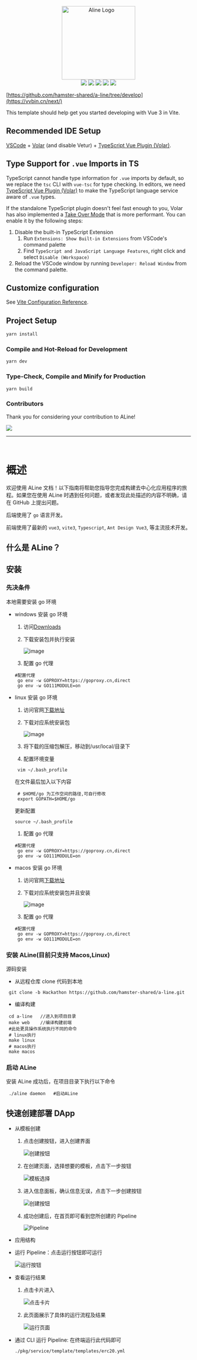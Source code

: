 <div align="center">
<img alt="Aline Logo" width="200" height="200" src="./frontend/src/assets/readmeImages/logo.png">
</div>

<div align="center">
<img src="https://img.shields.io/badge/Aline-1.0.0-brightgreen"/>
<img src="https://img.shields.io/badge/go-1.19-blue"/>
<img src="https://img.shields.io/badge/vue-3.2.41-brightgreen"/>
<img src="https://img.shields.io/badge/ant design vue-3.2.15-brightgreen"/>
<img src="https://img.shields.io/badge/vite-3.1.8-brightgreen"/>
</div>

[https://github.com/hamster-shared/a-line/tree/develop](https://vvbin.cn/next/)

This template should help get you started developing with Vue 3 in Vite.

## Recommended IDE Setup

[VSCode](https://code.visualstudio.com/) + [Volar](https://marketplace.visualstudio.com/items?itemName=Vue.volar) (and disable Vetur) + [TypeScript Vue Plugin (Volar)](https://marketplace.visualstudio.com/items?itemName=Vue.vscode-typescript-vue-plugin).

## Type Support for `.vue` Imports in TS

TypeScript cannot handle type information for `.vue` imports by default, so we replace the `tsc` CLI with `vue-tsc` for type checking. In editors, we need [TypeScript Vue Plugin (Volar)](https://marketplace.visualstudio.com/items?itemName=Vue.vscode-typescript-vue-plugin) to make the TypeScript language service aware of `.vue` types.

If the standalone TypeScript plugin doesn't feel fast enough to you, Volar has also implemented a [Take Over Mode](https://github.com/johnsoncodehk/volar/discussions/471#discussioncomment-1361669) that is more performant. You can enable it by the following steps:

1. Disable the built-in TypeScript Extension
   1. Run `Extensions: Show Built-in Extensions` from VSCode's command palette
   2. Find `TypeScript and JavaScript Language Features`, right click and select `Disable (Workspace)`
2. Reload the VSCode window by running `Developer: Reload Window` from the command palette.

## Customize configuration

See [Vite Configuration Reference](https://vitejs.dev/config/).

## Project Setup

```sh
yarn install
```

### Compile and Hot-Reload for Development

```sh
yarn dev
```

### Type-Check, Compile and Minify for Production

```sh
yarn build
```

### Contributors

Thank you for considering your contribution to ALine!

<a href="https://github.com/hamster-shared/a-line/graphs/contributors">
  <img src="https://contrib.rocks/image?repo=hamster-shared/a-line" />
</a>

---

<br>

# 概述

欢迎使用 ALine 文档！以下指南将帮助您指导您完成构建去中心化应用程序的旅程。如果您在使用 ALine 时遇到任何问题，或者发现此处描述的内容不明确，请在 GitHub 上提出问题。

后端使用了 `go` 语言开发。

前端使用了最新的 `vue3`, `vite3`, `Typescript`, `Ant Design Vue3`, 等主流技术开发。

## 什么是 ALine？

## 安装

### 先决条件

本地需要安装 go 环境

- windows 安装 go 环境

  1. 访问[Downloads](https://golang.google.cn/dl/)
  2. 下载安装包并执行安装

     ![image](./frontend/src/assets/readmeImages/windows.png)

  3. 配置 go 代理

  ```shell
  #配置代理
   go env -w GOPROXY=https://goproxy.cn,direct
   go env -w GO111MODULE=on
  ```

- linux 安装 go 环境

  1. 访问官网[下载地址](https://golang.org/dl/)

  2. 下载对应系统安装包

     ![image](./frontend/src/assets/readmeImages/linux.png)

  3. 将下载的压缩包解压，移动到/usr/local/目录下
  4. 配置环境变量

  ```shell
   vim ~/.bash_profile
  ```

  在文件最后加入以下内容

  ```shell
   # $HOME/go 为工作空间的路径,可自行修改
   export GOPATH=$HOME/go
  ```

  更新配置

  ```shell
  source ~/.bash_profile
  ```

  1. 配置 go 代理

  ```shell
  #配置代理
   go env -w GOPROXY=https://goproxy.cn,direct
   go env -w GO111MODULE=on
  ```

- macos 安装 go 环境

  1. 访问官网[下载地址](https://golang.org/dl/)

  2. 下载对应系统安装包并且安装

     ![image](./frontend/src/assets/readmeImages/macos.png)

  3. 配置 go 代理

  ```shell
  #配置代理
   go env -w GOPROXY=https://goproxy.cn,direct
   go env -w GO111MODULE=on
  ```

### 安装 ALine(目前只支持 Macos,Linux)

源码安装

- 从远程仓库 clone 代码到本地

```shell
 git clone -b Hackathon https://github.com/hamster-shared/a-line.git
```

- 编译构建

```shell
 cd a-line   //进入到项目目录
 make web    //编译构建前端
 #此处更具操作系统执行不同的命令
 # linux执行
 make linux
 # macos执行
 make macos
```

### 启动 ALine

安装 ALine 成功后，在项目目录下执行以下命令

```shell
 ./aline daemon   #启动ALine
```

## 快速创建部署 DApp

- 从模板创建

  1.  点击创建按钮，进入创建界面

      ![创建按钮](./frontend/src/assets/readmeImages/create-one.jpg)

  2.  在创建页面，选择想要的模板，点击下一步按钮

      ![模板选择](frontend/src/assets/readmeImages/create-two.png)

  3.  进入信息面板，确认信息无误，点击下一步创建按钮

      ![创建按钮](frontend/src/assets/readmeImages/create-three.jpg)

  4.  成功创建后，在首页即可看到您所创建的 Pipeline

      ![Pipeline](frontend/src/assets/readmeImages/create-four.jpg)

- 应用结构
- 运行 Pipeline：点击运行按钮即可运行

  ![运行按钮](frontend/src/assets/readmeImages/exec.jpg)

- 查看运行结果

  1.  点击卡片进入

      ![点击卡片](frontend/src/assets/readmeImages/exec-result-one.jpg)

  2.  此页面展示了具体的运行流程及结果

      ![运行页面](frontend/src/assets/readmeImages/exec-result-two.jpg)

- 通过 CLI 运行 Pipeline: 在终端运行此代码即可
  ```sh
  ./pkg/service/template/templates/erc20.yml
  ```

